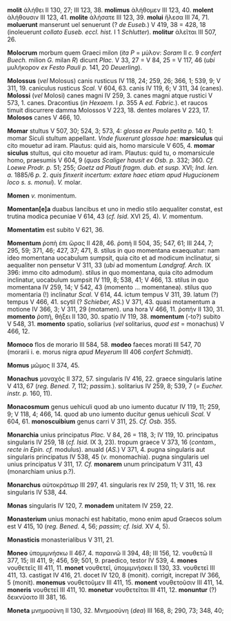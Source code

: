 **molit** ἀλήθει II 130, 27; III 123, 38. **molimus** ἀλήθομεν III 123,
40. **molent** ἀλήθουσιν III 123, 41. **molite** ἀλήσατε III 123, 39.
**molui** ἤλεσα III 74, 71. **moluerunt** manserunt uel senuerunt (? *de
Euseb.*) V 419, 38 = 428, 18 (inoleuerunt *collato Euseb. eccl. hist.* I
1 *Schlutter*). **molitur** ἀλεῖται III 507, 26.

**Molocrum** morbum quem Graeci milon (*ita P* = μύλον: *Soram* II *c.*
9 *confert Buech.* milion *G.* milan *R*) dicunt *Plac.* V 33, 27 = V
84, 25 = V 117, 46 (*ubi* μυλήκορον *ex Festo Pauli p.* 141, 20
*Deuerling*).

**Molossus** (*vel* Molosus) canis rusticus IV 118, 24; 259, 26; 366, 1;
539, 9; V 311, 19. caniculus rusticus *Scal.* V 604, 63. canis IV 119,
6; V 311, 34 (canes). **Molossi** (*vel* Molosi) canes magni IV 259, 3.
canes magni atque rustici V 573, 1. canes. Dracontius (*in Hexaem.* I
*p.* 355 A *ed. Fabric.*). et raucos timuit discurrere damma Molossos V
223, 18. dentes molares V 223, 17. **Molosos** canes V 466, 10.

**Momar** stultus V 507, 30; 524, 3; 573, 4: *glossa ex Paulo petita p.*
140, 1: momar Siculi stultum appellant. *Vnde fiuxerunt glossae hae:*
**marsiculus** qui cito mouetur ad iram. Plautus: quid ais, homo
marsicule V 605, 4. **momar siculus** stultus, qui cito mouetur ad iram.
Plautus: quid tu, o momarsicule homo, praesumis V 604, 9 (*quas*
*Scaliger hausit ex Osb. p.* 332; 360. *Cf. Loewe Prodr. p.* 51; 255;
*Goetz ad Plauti fragm. dub. et susp.* XVI; *Ind. Ien. a.* 1885/6 *p.*
2. *quis finxerit incertum: extare haec etiam apud Hugucionem loco s. s.
monui*). *V.* molar.

**Momen** *v.* monimentum.

**Momentan[e]a** duabus lancibus et uno in medio stilo aequaliter
constat, est trutina modica pecuniae V 614, 43 (*cf. Isid.* XVI 25, 4).
*V.* momentum.

**Momentatim** est subito V 621, 36.

**Momentum** ῥοπὴ ἐπι ὥρας II 428, 46. ῥοπή II 504, 35; 547, 61; III
244, 7; 295, 59; 371, 46; 427, 37; 471, 8. stilus in quo momentana
exaequatur: nam ideo momentana uocabulum sumpsit, quia cito et ad
modicum inclinatur, si aequaliter non pensetur V 311, 33 (*ubi* ad
momentum *Landgraf. Arch.* IX 396: immo cito admodum). stilus in quo
momentana, quia cito admodum inclinatur, uocabulum sumpsit IV 119, 8;
538, 41; V 466, 13. stilus in quo momentana IV 259, 14; V 542, 43
(mo­mento ... momentanea). stilus quo momentaria (!) inclinatur *Scal.* V
614, 44. ictum tempus V 311, 39. latum (?) tempus V 466, 41. scytil (?
*Schieber, AS.*) V 371, 43. quasi motamentum a motione IV 366, 3; V 311,
29 (motamen). una hora V 466, 11. ῥοπήν II 130, 31. **momento** ῥοπῆ,
θήξει II 130, 30. spatio IV 119, 38. **momentum** (-to?) subito V 548,
31. **momento** spatio, soliarius (*vel* solitarius, *quod est* =
monachus) V 466, 12.

**Momoco** flos de morario III 584, 58. **modeo** faeces morati III 547,
70 (morarii i. e. morus nigra *apud Meyerum* III 406 *confert Schmidt*).

**Momus** μῶμος II 374, 45.

**Monachus** μοναχός II 372, 57. singularis IV 416, 22. graece
singularis latine V 413, 67 (*reg. Bened.* 7, 112; *passim.*).
solitarius IV 259, 8; 539, 7 (*= Eucher. instr. p.* 160, 11).

**Monacosmum** genus uehiculi quod ab uno iumento ducatur IV 119, 11;
259, 9; V 118, 4; 466, 14. quod ab uno iumento ducitur genus uehiculi
*Scal.* V 604, 61. **monoscuibium** genus carri V 311, 25. *Cf. Osb.*
355.

**Monarchia** unius principatus *Plac.* V 84, 26 = 118, 3; IV 119, 10.
principatus singularis IV 259, 18 (*cf. Isid.* IX 3, 23). tropum graece
V 373, 16 (*contam., recte in Epin. cf.* modulus). anuald (*AS.*) V 371,
4. pugna singularis aut singularis principatus IV 538, 45 (*v.*
monomachia). pugna singularis uel unius principatus V 311, 17. *Cf.*
**monarem** unum principatum V 311, 43 (monarchiam unius p.?).

**Monarchus** αὐτοκράτωρ III 297, 41. singularis rex IV 259, 11; V 311,
16. rex singularis IV 538, 44.

**Monas** singularis IV 120, 7. **monadem** unitatem IV 259, 22.

**Monasterium** unius monachi est habitatio, mono enim apud Graecos
solum est V 415, 10 (*reg. Bened.* 4, 56; *passim; cf. Isid.* XV 4,
5).

**Monasticis** monasterialibus V 311, 21.

**Moneo** ὑπομιμνήσκω II 467, 4. παραινῶ II 394, 48; III 156, 12.
νουθετῶ II 377, 15; III 411, 9; 456, 59; 501, 9. praedico, testor IV
539, 4. **mones** νουθετεῖς III 411, 11. **monet** νουθετεῖ,
ὐπομιμνήσκει II 130, 33. νουθετεῖ III 411, 13. castigat IV 416, 21.
docet IV 120, 8 (monit). corrigit, increpat IV 366, 5 (monit).
**monemus** νουθετοῦμεν III 411, 15. **monent** νουθετοῦσιν III 411, 14.
**moneris** νουθετεῖ III 411, 10. **monetur** νουθετεῖται III 411, 12.
**monuntur** (?) δεικνύοιτο III 381, 16.

**Moneta** μνημοσύνη II 130, 32. Μνημοσύνη (*dea*) III 168, 8; 290, 73;
348, 40;
